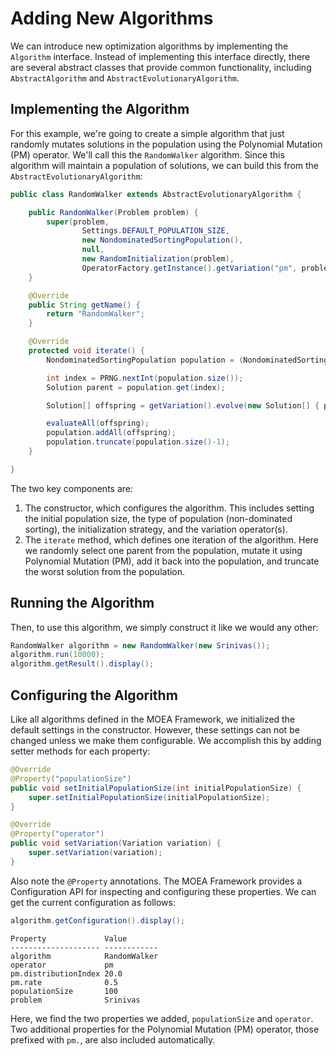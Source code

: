 # Adding New Algorithms

We can introduce new optimization algorithms by implementing the `Algorithm` interface.  Instead of
implementing this interface directly, there are several abstract classes that provide common functionality, including
`AbstractAlgorithm` and `AbstractEvolutionaryAlgorithm`.

## Implementing the Algorithm

For this example, we're going to create a simple algorithm that just randomly mutates solutions in the population
using the Polynomial Mutation (PM) operator.  We'll call this the `RandomWalker` algorithm.  Since this algorithm
will maintain a population of solutions, we can build this from the `AbstractEvolutionaryAlgorithm`:

<!-- java:examples/org/moeaframework/examples/algorithm/RandomWalker.java [33:67] -->

```java
public class RandomWalker extends AbstractEvolutionaryAlgorithm {

    public RandomWalker(Problem problem) {
        super(problem,
                Settings.DEFAULT_POPULATION_SIZE,
                new NondominatedSortingPopulation(),
                null,
                new RandomInitialization(problem),
                OperatorFactory.getInstance().getVariation("pm", problem));
    }

    @Override
    public String getName() {
        return "RandomWalker";
    }

    @Override
    protected void iterate() {
        NondominatedSortingPopulation population = (NondominatedSortingPopulation)getPopulation();

        int index = PRNG.nextInt(population.size());
        Solution parent = population.get(index);

        Solution[] offspring = getVariation().evolve(new Solution[] { parent });

        evaluateAll(offspring);
        population.addAll(offspring);
        population.truncate(population.size()-1);
    }

}
```

The two key components are:

1. The constructor, which configures the algorithm.  This includes setting the initial population size, the type of
   population (non-dominated sorting), the initialization strategy, and the variation operator(s).
2. The `iterate` method, which defines one iteration of the algorithm.  Here we randomly select one parent from the
   population, mutate it using Polynomial Mutation (PM), add it back into the population, and truncate the worst
   solution from the population.
   
## Running the Algorithm

Then, to use this algorithm, we simply construct it like we would any other:

<!-- java:examples/org/moeaframework/examples/algorithm/RandomWalkerExample.java [28:30] -->

```java
RandomWalker algorithm = new RandomWalker(new Srinivas());
algorithm.run(10000);
algorithm.getResult().display();
```

## Configuring the Algorithm

Like all algorithms defined in the MOEA Framework, we initialized the default settings in the constructor.  However,
these settings can not be changed unless we make them configurable.  We accomplish this by adding setter methods for
each property:

<!-- java:examples/org/moeaframework/examples/algorithm/ConfigurableRandomWalker.java [34:44] -->

```java
@Override
@Property("populationSize")
public void setInitialPopulationSize(int initialPopulationSize) {
    super.setInitialPopulationSize(initialPopulationSize);
}

@Override
@Property("operator")
public void setVariation(Variation variation) {
    super.setVariation(variation);
}
```

Also note the `@Property` annotations.  The MOEA Framework provides a Configuration API for inspecting and configuring
these properties.  We can get the current configuration as follows:

<!-- java:examples/org/moeaframework/examples/algorithm/ConfigurableRandomWalkerExample.java [29:29] -->

```java
algorithm.getConfiguration().display();
```

<!-- output:examples/org/moeaframework/examples/algorithm/ConfigurableRandomWalkerExample.java -->

```
Property             Value
-------------------- ------------
algorithm            RandomWalker
operator             pm
pm.distributionIndex 20.0
pm.rate              0.5
populationSize       100
problem              Srinivas
```

Here, we find the two properties we added, `populationSize` and `operator`.  Two additional properties for the
Polynomial Mutation (PM) operator, those prefixed with `pm.`, are also included automatically.


